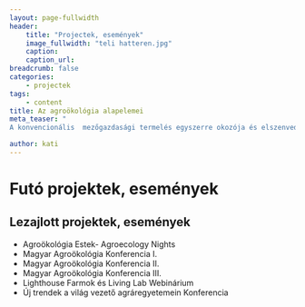 ```yaml
---
layout: page-fullwidth
header: 
    title: "Projectek, események"
    image_fullwidth: "teli hatteren.jpg"
    caption:
    caption_url: 
breadcrumb: false
categories:
    - projectek
tags:
    - content
title: Az agroökológia alapelemei
meta_teaser: "
A konvencionális  mezőgazdasági termelés egyszerre okozója és elszenvedője az éghajlat-változásnak, a talajok eróziójának és a környezetszennyezésnek, pedig a világ - egyre növekvő - lakosságának élelmezése a mezőgazdálkodáson múlik.  Így az egész élelmiszer-rendszerre kiterjedő szemléletváltásra van  szükség, ha a társadalmi igazságosságot szem előtt tartva szeretnénk megóvni a természeti erőforrásokat és alkalmazkodni az éghajlatváltozás során felmerülő kihívásokhoz. Az ENSZ Élelmezésügyi és Mezőgazdasági Világszervezete (FAO) az agroökológiát az éhezés, a szegénység és a klímaváltozás elleni munka egyik kulcsfontosságú eszközeként azonosította. Az agroökológia lehetővé teszi a  hosszú távon is  fenntartható, - a környezet és ember számára egyaránt egészséges - élelmiszer-rendszerek kialakítását."

author: kati
---
```


# Futó projektek, események

## Lezajlott projektek, események

  * Agroökológia Estek- Agroecology Nights
  * Magyar Agroökológia Konferencia I.
  * Magyar Agroökológia Konferencia II.
  * Magyar Agroökológia Konferencia III.
  * Lighthouse Farmok és Living Lab Webinárium
  * Új trendek a világ vezető agráregyetemein Konferencia
